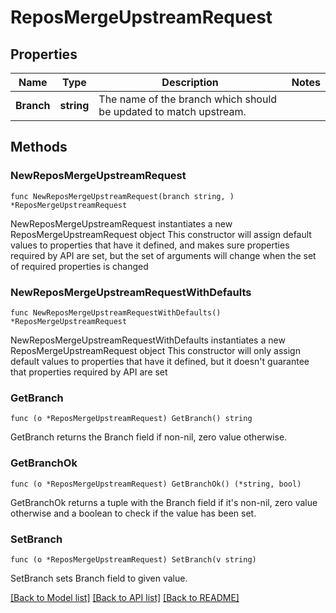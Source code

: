 # ReposMergeUpstreamRequest

## Properties

Name | Type | Description | Notes
------------ | ------------- | ------------- | -------------
**Branch** | **string** | The name of the branch which should be updated to match upstream. | 

## Methods

### NewReposMergeUpstreamRequest

`func NewReposMergeUpstreamRequest(branch string, ) *ReposMergeUpstreamRequest`

NewReposMergeUpstreamRequest instantiates a new ReposMergeUpstreamRequest object
This constructor will assign default values to properties that have it defined,
and makes sure properties required by API are set, but the set of arguments
will change when the set of required properties is changed

### NewReposMergeUpstreamRequestWithDefaults

`func NewReposMergeUpstreamRequestWithDefaults() *ReposMergeUpstreamRequest`

NewReposMergeUpstreamRequestWithDefaults instantiates a new ReposMergeUpstreamRequest object
This constructor will only assign default values to properties that have it defined,
but it doesn't guarantee that properties required by API are set

### GetBranch

`func (o *ReposMergeUpstreamRequest) GetBranch() string`

GetBranch returns the Branch field if non-nil, zero value otherwise.

### GetBranchOk

`func (o *ReposMergeUpstreamRequest) GetBranchOk() (*string, bool)`

GetBranchOk returns a tuple with the Branch field if it's non-nil, zero value otherwise
and a boolean to check if the value has been set.

### SetBranch

`func (o *ReposMergeUpstreamRequest) SetBranch(v string)`

SetBranch sets Branch field to given value.



[[Back to Model list]](../README.md#documentation-for-models) [[Back to API list]](../README.md#documentation-for-api-endpoints) [[Back to README]](../README.md)


